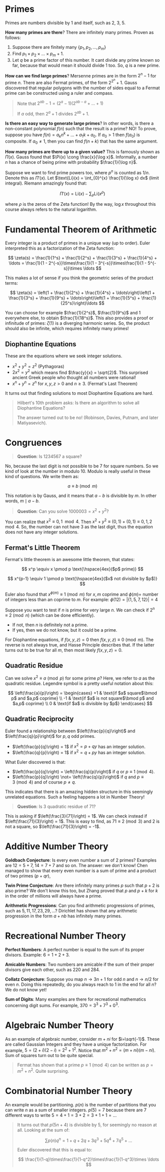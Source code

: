 <!-- toc -->

# Primes

Primes are numbers divisible by 1 and itself, such as 2, 3, 5.

**How many primes are there**? There are infinitely many primes. Proven as follows:

1. Suppose there are finitely many $\{p_1, p_2, ..., p_m\}$
2. Find $p_1 \times p_2 \times ... \times p_m + 1$.
3. Let $q$ be a prime factor of this number. It cant divide any prime known so far, because that would mean it should divide 1 too. So, $q$ is a new prime.

**How can we find large primes**? Mersenne primes are in the form $2^n - 1$ for prime $n$. There are also Fermat primes, of the form $2^{2^n} + 1$. Gauss discovered that regular polygons with the number of sides equal to a Fermat prime can be constructed using a ruler and compass.

> Note that $2^{ab} - 1 = (2^a - 1)(2^{ab - a} + \ldots + 1)$
>
> If $a$ odd, then $2^a + 1$ divides $2^{ab} + 1$.

**Is there an easy way to generate large primes**? In other words, is there a non-constant polynomial $f(n)$ such that the result is a prime? NO! To prove, suppose you have $f(n) = a_kn^k + \ldots + a_1k + a_0$. If $a_0 > 1$ then $f(a_0)$ is composite. If $a_0 \ne 1$, then you can find $f(n+k)$ that has the same argument.

**How many primes are there up to a given value?** This is famously shown as $\Pi(x)$. Gauss found that $\Pi(x) \cong \frac{x}{\log x}$. Informally, a number $n$ has a chance of being prime with probability $\frac{1}{\log n}$.

Suppose we want to find prime powers too, where $p^n$ is counted as $1/n$. Denote this as $\Pi'(x)$. Let $\text{Li}(x) = \int_{0}^{x} \frac{1}{\log x} dx$ (limit integral). Riemann amazingly found that:

$$
\Pi'(x) = \text{Li}(x) - \sum_{\rho} \text{Li}(x^\rho)
$$

where $\rho$ is the zeros of the Zeta function! By the way, $\log x$ throughout this course always refers to the natural logarithm.

# Fundamental Theorem of Arithmetic

Every integer is a product of primes in a unique way (up to order). Euler interpreted this as a factorization of the Zeta function:

$$
\zeta(s) = \frac{1}{1^s} + \frac{1}{2^s} + \frac{1}{3^s} + \frac{1}{4^s} + \ldots = \frac{1}{1 - 2^{-s}}\times\frac{1}{1 - 3^{-s}}\times\frac{1}{1 - 5^{-s}}\times \ldots
$$

This makes a lot of sense if you think the geometric series of the product terms:

$$
\zeta(s) = \left(1 + \frac{1}{2^s} + \frac{1}{4^s} + \ldots\right)\left(1 + \frac{1}{3^s} + \frac{1}{9^s} + \ldots\right)\left(1 + \frac{1}{5^s} + \frac{1}{25^s}\right)\ldots
$$

You can choose for example $\frac{1}{2^s}$, $\frac{1}{9^s}$ and 1 everywhere else, to obtain $\frac{1}{18^s}$. This also provides a proof or infinitude of primes: $\zeta(1)$ is a diverging harmonic series. So, the product should also be infinite, which requires infinitely many primes!

## Diophantine Equations

These are the equations where we seek integer solutions.

- $x^2 + y^2 = z^2$ (Pythagoras)
- $2x^2 = y^2$ which means find $\frac{y}{x} = \sqrt{2}$. This surprised ancient Greek people who thought all numbers were rational!
- $x^n + y^n = z^n$ for $x,y,z > 0$ and $n \geq 3$. (Fermat's Last Theorem)

It turns out that finding solutions to most Diophantine Equations are hard.

> Hilbert's 10th problem asks: Is there an algorithm to solve all Diophantine Equations?
>
> The answer turned out to be no! (Robinson, Davies, Putnam, and later Matiyasevich).

# Congruences

> **Question**: Is 1234567 a square?

No, because the last digit is not possible to be 7 for square numbers. So we kind of look at the number in modulo 10. Modulo is really useful in these kind of questions. We write them as:

$$
a \equiv b \pmod m
$$

This notation is by Gauss, and it means that $a-b$ is divisible by $m$. In other words, $m \mid a-b$.

> **Question**: Can you solve $1000003 = x^2 + y^2$?

You can realize that $x^2 \equiv 0,1 \mod 4$. Then $x^2 + y^2 \equiv (0,1) + (0,1) \equiv 0,1,2 \mod 4$. So, the number can not have 3 as the last digit, thus the equation does not have any integer solutions.

## Fermat's Little Theorem

Fermat's little theorem is an awesome little theorem, that states:

$$
x^p \equiv x \pmod p \text{\hspace{4ex}($p$ prime)}
$$

$$
x^{p-1} \equiv 1 \pmod p \text{\hspace{4ex}($x$ not divisible by $p$)}
$$

Euler also found that $x^{\phi(m)} \equiv 1 \pmod m$ for $x,m$ coprime and $\phi(m) =$ number of integers less than an coprime to $m$. For example: $\phi(12) = |\{1, 5, 7, 12\}| = 4$

Suppose you want to test if $n$ is prime for very large $n$. We can check if $2^n \equiv 2 \pmod n$ (which can be done efficiently).

- If not, then $n$ is definitely not a prime.
- If yes, then we do not know, but it could be a prime.

For Diophantine equations, if $f(x,y,z) = 0$ then $f(x,y,z) \equiv 0 \pmod m$. The reverse is not always true, and Hasse Principle describes that. If the latter turns out to be true for all $m$, then most likely $f(x,y,z) = 0$.

## Quadratic Residue

Can we solve $x^2 \equiv a \pmod p$ for some prime $p$? Here, we refer to $a$ as the quadratic residue. Legendre symbol is a pretty useful notation about this:

$$
\left(\frac{a}{p}\right) =
\begin{cases}
+1 & \text{if $a$ square$\bmod p$ and $a,p$ coprime} \\
-1 & \text{if $a$ is not square$\bmod p$ and $a,p$ coprime} \\
0 & \text{if $a$ is divisible by $p$}
\end{cases}
$$

## Quadratic Reciprocity

Euler found a relationship between $\left(\frac{p}{q}\right)$ and $\left(\frac{q}{p}\right)$ for $p,q$ odd primes.

- $\left(\frac{p}{q}\right) = 1$ if $x^2 = p + qy$ has an integer solution.
- $\left(\frac{q}{p}\right) = 1$ if $x^2 = q + py$ has an integer solution.

What Euler discovered is that:

- $\left(\frac{p}{q}\right) = \left(\frac{q}{p}\right)$ if $q$ or $p \equiv 1 \pmod 4$.
- $\left(\frac{p}{q}\right) \not= \left(\frac{q}{p}\right)$ if $q$ and $p \equiv 3 \pmod 4$ and of course $p \not= q$.

This indicates that there is an amazing hidden structure in this seemingly unrelated equations. Such a feeling happens a lot in Number Theory!

> **Question**: Is 3 quadratic residue of 71?

This is asking if $\left(\frac{3}{71}\right) = 1$. We can check instead if $\left(\frac{71}{3}\right) = 1$. This is easy to find, as $71 \equiv 2 \pmod 3$ and 2 is not a square, so $\left(\frac{71}{3}\right) = -1$.

# Additive Number Theory

**Goldbach Conjecture**: Is every even number a sum of 2 primes? Examples are $12 = 5 + 7$, $14 = 7 + 7$ and so on. The answer: we don't know! Chen managed to show that every even number is a sum of prime and a product of two primes ($p + qr$),

**Twin Prime Conjecture**: Are there infinitely many primes $p$ such that $p+2$ is also prime? We don't know this too, but Zhang proved that $p$ and $p+k$ for $k$ in the order of millions will always have a prime.

**Arithmetic Progressions**: Can you find arithmetic progressions of primes, such as $5, 11, 17, 23, 29, \ldots$? Dirichlet has shown that any arithmetic progression in the form $a + nb$ has infinitely many primes.

# Recreational Number Theory

**Perfect Numbers**: A perfect number is equal to the sum of its proper divisors. Example: $6 = 1 + 2 + 3$.

**Amicable Numbers**: Two numbers are amicable if the sum of their proper divisors give each other, such as 220 and 284.

**Collatz Conjecture**: Suppose you map $n \to 3n+1$ for odd $n$ and $n \to n/2$ for even $n$. Doing this repeatedly, do you always reach to 1 in the end for all $n$? We do not know yet!

**Sum of Digits**: Many examples are there for recreational mathematics concerning digit sums. For example, $370 = 3^3 + 7^3 + 0^3$.

# Algebraic Number Theory

As an example of algebraic number, consider $m + ni$ for $i=\sqrt{-1}$. These are called Gaussian Integers and they have a unique factorization. For example, $5 = (2 + i)(2 - i) = 2^2 + 1^2$. Notice that $m^2 + n^2 = (m + ni)(m - ni)$. Sum of squares turn out to be quite special.

> Fermat has shown that a prime $p \equiv 1 \pmod 4$ can be written as $p = m^2 + n^2$. Quite surprising.

# Combinatorial Number Theory

An example would be partitioning. $p(n)$ is the number of partitions that you can write $n$ as a sum of smaller integers. $p(5) = 7$ because there are 7 different ways to write $5 = 4 + 1 = 3 + 2 = 3 + 1 + 1 = \ldots$

> It turns out that $p(5n + 4)$ is divisible by 5, for seemingly no reason at all. Looking at the sum of:
>
> $$ \sum p(n) q^n = 1 + q + 2q + 3q^3 + 5q^4 + 7q^5 + \ldots $$
>
> Euler discovered that this is equal to:
>
> $$ \frac{1}{1-q}\times\frac{1}{1-q^2}\times\frac{1}{1-q^3}\times \ldots $$
